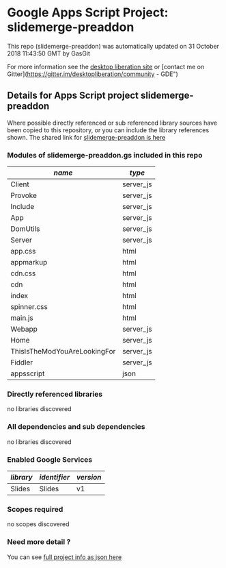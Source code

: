 # Google Apps Script Project: slidemerge-preaddon
This repo (slidemerge-preaddon) was automatically updated on 31 October 2018 11:43:50 GMT by GasGit

For more information see the [desktop liberation site](https://ramblings.mcpher.com/drive-sdk-and-github/getting-your-apps-scripts-to-github/ "desktop liberation") or [contact me on Gitter](https://gitter.im/desktopliberation/community - GDE")
## Details for Apps Script project slidemerge-preaddon
Where possible directly referenced or sub referenced library sources have been copied to this repository, or you can include the library references shown. 
The shared link for [slidemerge-preaddon is here](https://script.google.com/d/1nwWTZEXMKX78L3AUF-9jdS3b-JOger-r4gz72ziAsx1q4oldTH8llgoB/edit?usp=sharing "open in the GAS IDE")

### Modules of slidemerge-preaddon.gs included in this repo
*name*|*type*
--- | --- 
Client| server_js
Provoke| server_js
Include| server_js
App| server_js
DomUtils| server_js
Server| server_js
app.css| html
appmarkup| html
cdn.css| html
cdn| html
index| html
spinner.css| html
main.js| html
Webapp| server_js
Home| server_js
ThisIsTheModYouAreLookingFor| server_js
Fiddler| server_js
appsscript| json
### Directly referenced libraries
no libraries discovered
### All dependencies and sub dependencies
no libraries discovered
### Enabled Google Services
*library*|*identifier*|*version*
--- | --- | --- 
Slides| Slides|v1
### Scopes required
no scopes discovered
### Need more detail ?
You can see [full project info as json here](info.json)
